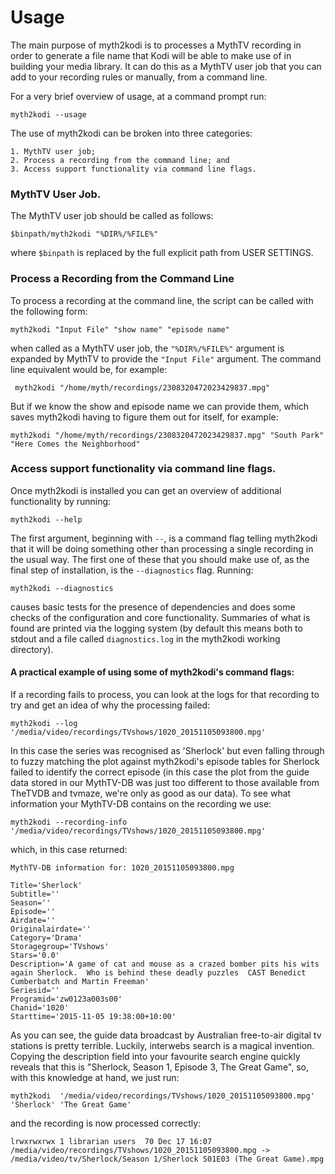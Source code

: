 # Usage
The main purpose of myth2kodi is to processes a MythTV recording in order to
generate a file name that Kodi will be able to make use of in building your
media library. It can do this as a MythTV user job that you can add to your
recording rules or manually, from a command line.

For a very brief overview of usage, at a command prompt run:
    
    myth2kodi --usage

The use of myth2kodi can be broken into three categories:

    1. MythTV user job;
    2. Process a recording from the command line; and
    3. Access support functionality via command line flags.

### MythTV User Job.

The MythTV user job should be called as follows:

    $binpath/myth2kodi "%DIR%/%FILE%"

where `$binpath` is replaced by the full explicit path from USER SETTINGS.


### Process a Recording from the Command Line

To process a recording at the command line, the script can be called with the
following form:
    
    myth2kodi "Input File" "show name" "episode name"

when called as a MythTV user job, the `"%DIR%/%FILE%"` argument is expanded by
MythTV to provide the `"Input File"` argument. The command line equivalent
would be, for example:
    
     myth2kodi "/home/myth/recordings/2308320472023429837.mpg"

But if we know the show and episode name we can provide them, which saves
myth2kodi having to figure them out for itself, for example:

    myth2kodi "/home/myth/recordings/2308320472023429837.mpg" "South Park" "Here Comes the Neighborhood"


### Access support functionality via command line flags.
Once myth2kodi is installed you can get an overview of additional functionality
by running:
    
    myth2kodi --help

The first argument, beginning with `--`, is a command flag telling myth2kodi
that it will be doing something other than processing a single recording in
the usual way. The first one of these that you should make use of, as the final
step of installation, is the `--diagnostics` flag. Running:
    
    myth2kodi --diagnostics

causes basic tests for the presence of dependencies and does some checks of the
configuration and core functionality. Summaries of what is found are printed
via the logging system (by default this means both to stdout and a file called
`diagnostics.log` in the myth2kodi working directory).

#### A practical example of using some of myth2kodi's command flags:
If a recording fails to process, you can look at the logs for that recording
to try and get an idea of why the processing failed:
    
    myth2kodi --log '/media/video/recordings/TVshows/1020_20151105093800.mpg'

In this case the series was recognised as 'Sherlock' but even falling through
to fuzzy matching the plot against myth2kodi's episode tables for Sherlock
failed to identify the correct episode (in this case the plot from the guide
data stored in our MythTV-DB was just too different to those available from
TheTVDB and tvmaze, we're only as good as our data). To see what information
your MythTV-DB contains on the recording we use:

    myth2kodi --recording-info '/media/video/recordings/TVshows/1020_20151105093800.mpg'

which, in this case returned:
    
    MythTV-DB information for: 1020_20151105093800.mpg
    
    Title='Sherlock'
    Subtitle=''
    Season=''
    Episode=''
    Airdate=''
    Originalairdate=''
    Category='Drama'
    Storagegroup='TVshows'
    Stars='0.0'
    Description='A game of cat and mouse as a crazed bomber pits his wits again Sherlock.  Who is behind these deadly puzzles  CAST Benedict Cumberbatch and Martin Freeman'
    Seriesid=''
    Programid='zw0123a003s00'
    Chanid='1020'
    Starttime='2015-11-05 19:38:00+10:00'

As you can see, the guide data broadcast by Australian free-to-air digital tv
stations is pretty terrible. Luckily, interwebs search is a magical invention.
Copying the description field into your favourite search engine quickly reveals
that this is "Sherlock, Season 1, Episode 3, The Great Game", so, with this
knowledge at hand, we just run:
    
    myth2kodi  '/media/video/recordings/TVshows/1020_20151105093800.mpg' 'Sherlock' 'The Great Game'

and the recording is now processed correctly:
    
    lrwxrwxrwx 1 librarian users  70 Dec 17 16:07 /media/video/recordings/TVshows/1020_20151105093800.mpg -> /media/video/tv/Sherlock/Season 1/Sherlock S01E03 (The Great Game).mpg

